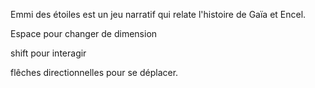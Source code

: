 Emmi des étoiles est un jeu narratif qui relate l'histoire de Gaïa et Encel.

Espace pour changer de dimension

shift pour interagir

flêches directionnelles pour se déplacer.
